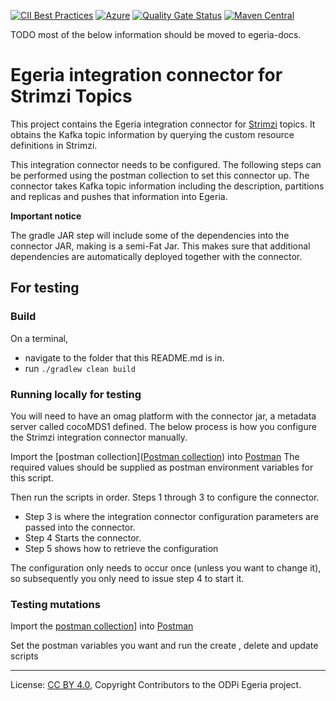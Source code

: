 <!-- SPDX-License-Identifier: CC-BY-4.0 -->
<!-- Copyright Contributors to the ODPi Egeria project. -->

[![CII Best Practices](https://bestpractices.coreinfrastructure.org/projects/3044/badge)](https://bestpractices.coreinfrastructure.org/projects/3044)
[![Azure](https://dev.azure.com/odpi/egeria/_apis/build/status/odpi.egeria)](https://dev.azure.com/odpi/Egeria/_build)
[![Quality Gate Status](https://sonarcloud.io/api/project_badges/measure?project=odpi_egeria&metric=alert_status)](https://sonarcloud.io/dashboard?id=odpi_egeria)
[![Maven Central](https://img.shields.io/maven-central/v/org.odpi.egeria/egeria)](https://mvnrepository.com/artifact/org.odpi.egeria)


TODO most of the below information should be moved to egeria-docs.

# Egeria integration connector for Strimzi Topics

This project contains the Egeria integration connector for [Strimzi](https://strimzi.io/) topics. It obtains the Kafka
topic information by querying the custom resource definitions in Strimzi.

This integration connector needs to be configured. The following steps can be performed using the postman collection to set this connector up.
The connector takes Kafka topic information including the description, partitions and replicas and pushes that information into
Egeria.


__Important notice__

The gradle JAR step will include some of the dependencies into the connector JAR, making is a semi-Fat Jar. This makes sure that additional dependencies are automatically deployed together with the connector.


## For testing

### Build
On a terminal,
* navigate to the folder that this README.md is in.
* run ```./gradlew clean build```

### Running locally for testing

You will need to have an omag platform with the connector jar, a metadata server called cocoMDS1 defined.
The below process is how you configure the Strimzi integration connector manually.

Import the [postman collection]([Postman collection](postman/Strimzi%20integration%20connector%20configuration.postman_collection.json)) into [Postman](https://www.postman.com/)
The required values should be supplied as postman environment variables for this script. 

Then run the scripts in order. Steps 1 through 3 to configure the connector.

* Step 3 is where the integration connector configuration parameters are passed into the connector.
* Step 4 Starts the connector. 
* Step 5 shows how to retrieve the configuration

The configuration only needs to occur once (unless you want to change it), so subsequently you only need to issue step 4 to start it.

### Testing mutations
Import the [postman collection](postman/Strimzi%20REST%20calls.postman_collection.json)] into [Postman](https://www.postman.com/)

Set the postman variables you want and run the create , delete and update scripts 


----
License: [CC BY 4.0](https://creativecommons.org/licenses/by/4.0/),
Copyright Contributors to the ODPi Egeria project.
